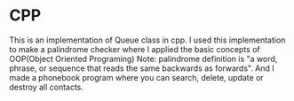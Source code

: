 # CPP
This is an implementation of Queue class in cpp.
I used this implementation to make a palindrome checker where I applied the basic concepts of OOP(Object Oriented Programing)
Note: palindrome definition is "a word, phrase, or sequence that reads the same backwards as forwards".
And I made a phonebook program where you can search, delete, update or destroy all contacts.


